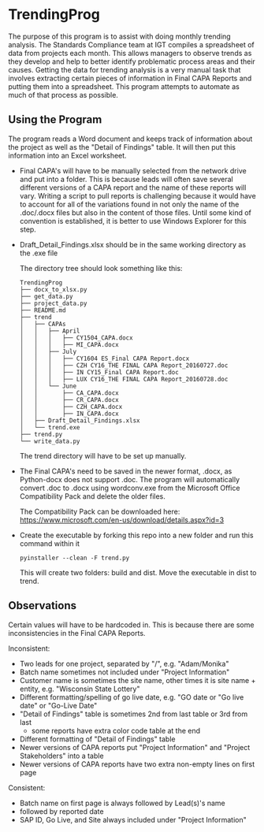 # TrendingProg
The purpose of this program is to assist with doing monthly trending analysis. The Standards Compliance team at IGT compiles a
spreadsheet of data from projects each month. This allows managers to observe trends as they develop and help to better
identify problematic process areas and their causes. Getting the data for trending analysis is a very manual task that involves
extracting certain pieces of information in Final CAPA Reports and putting them into a spreadsheet. This program attempts to
automate as much of that process as possible.


## Using the Program
The program reads a Word document and keeps track of information about the project as well as the "Detail of Findings" table. It
will then put this information into an Excel worksheet.

* Final CAPA's will have to be manually selected from the network drive and put into a folder. This is because leads will often
  save several different versions of a CAPA report and the name of these reports will vary. Writing a script to pull reports is
  challenging because it would have to account for all of the variations found in not only the name of the .doc/.docx files but
  also in the content of those files. Until some kind of convention is established, it is better to use Windows Explorer for
  this step.

* Draft_Detail_Findings.xlsx should be in the same working directory as the .exe file

  The directory tree should look something like this:
  
  ```
  TrendingProg
  ├── docx_to_xlsx.py
  ├── get_data.py
  ├── project_data.py
  ├── README.md
  ├── trend
  │   ├── CAPAs
  │   │   ├── April
  │   │   │   ├── CY1504_CAPA.docx
  │   │   │   ├── MI_CAPA.docx
  │   │   ├── July
  │   │   │   ├── CY1604 ES_Final CAPA Report.docx
  │   │   │   ├── CZH CY16_THE FINAL CAPA Report_20160727.doc
  │   │   │   ├── IN CY15_Final CAPA Report.doc
  │   │   │   ├── LUX CY16_THE FINAL CAPA Report_20160728.doc
  │   │   └── June
  │   │       ├── CA_CAPA.docx
  │   │       ├── CR_CAPA.docx
  │   │       ├── CZH_CAPA.docx
  │   │       ├── IN_CAPA.docx
  │   ├── Draft_Detail_Findings.xlsx
  │   └── trend.exe
  ├── trend.py
  └── write_data.py
  ```
  
  The trend directory will have to be set up manually.

* The Final CAPA's need to be saved in the newer format, .docx, as Python-docx does not support .doc. The program will automatically
  convert .doc to .docx using wordconv.exe from the Microsoft Office Compatibility Pack and delete the older files.

  The Compatibility Pack can be downloaded here: https://www.microsoft.com/en-us/download/details.aspx?id=3

* Create the executable by forking this repo into a new folder and run this command within it

  `pyinstaller --clean -F trend.py`
  
  This will create two folders: build and dist. Move the executable in dist to trend.


 

## Observations
Certain values will have to be hardcoded in. This is because there are some inconsistencies in the Final CAPA Reports.

Inconsistent:
  - Two leads for one project, separated by "/", e.g. "Adam/Monika"
  - Batch name sometimes not included under "Project Information"
  - Customer name is sometimes the site name, other times it is site name + entity, e.g. "Wisconsin State Lottery"
  - Different formatting/spelling of go live date, e.g. "GO date or "Go live date" or "Go-Live Date"
  - "Detail of Findings" table is sometimes 2nd from last table or 3rd from last
    - some reports have extra color code table at the end
  - Different formatting of "Detail of Findings" table
  - Newer versions of CAPA reports put "Project Information" and "Project Stakeholders" into a table
  - Newer versions of CAPA reports have two extra non-empty lines on first page
    
Consistent:
  - Batch name on first page is always followed by Lead(s)'s name
  - followed by reported date
  - SAP ID, Go Live, and Site always included under "Project Information"

